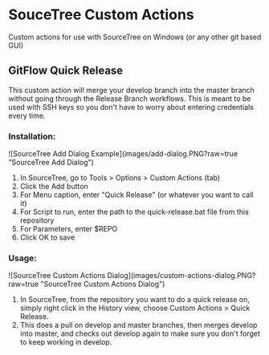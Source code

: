 # SouceTree Custom Actions
Custom actions for use with SourceTree on Windows (or any other git based GUI)

<h2>GitFlow Quick Release</h2>
<p>This custom action will merge your develop branch into the master branch without going through the Release Branch workflows. This is meant to be used with SSH keys so you don't have to worry about entering credentials every time.</p>

<h3>Installation:</h3>
![SourceTree Add Dialog Example](images/add-dialog.PNG?raw=true "SourceTree Add Dialog")
<ol>
<li>In SourceTree, go to Tools > Options > Custom Actions (tab)</li>
<li>Click the Add button</li>
<li>For Menu caption, enter "Quick Release" (or whatever you want to call it)</li>
<li>For Script to run, enter the path to the quick-release.bat file from this repository</li>
<li>For Parameters, enter $REPO</li>
<li>Click OK to save</li>
</ol>

<h3>Usage:</h3>
![SourceTree Custom Actions Dialog](images/custom-actions-dialog.PNG?raw=true "SourceTree Custom Actions Dialog")
<ol>
<li>In SourceTree, from the repository you want to do a quick release on, simply right click in the History view, choose Custom Actions > Quick Release.</li>
<li>This does a pull on develop and master branches, then merges develop into master, and checks out develop again to make sure you don't forget to keep working in develop.</li>
</ol>
